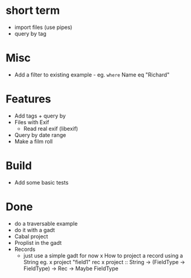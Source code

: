 
# short term
+ import files (use pipes)
+ query by tag

# Misc
+ Add a filter to existing example - eg. `where` Name eq "Richard"

# Features
+ Add tags + query by 
+ Files with Exif
  + Read real exif (libexif)
+ Query by date range
+ Make a film roll

# Build
+ Add some basic tests

# Done
- do a traversable example
- do it with a gadt
- Cabal project
- Proplist in the gadt
- Records
    - just use a simple gadt for now
      x How to project a record using a String eg.
      x project "field1" rec
        x project :: String -> (FieldType -> FieldType) -> Rec -> Maybe FieldType
